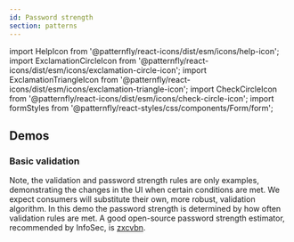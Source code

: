 ```yaml
---
id: Password strength
section: patterns
---
```


import HelpIcon from '@patternfly/react-icons/dist/esm/icons/help-icon';
import ExclamationCircleIcon from '@patternfly/react-icons/dist/esm/icons/exclamation-circle-icon';
import ExclamationTriangleIcon from '@patternfly/react-icons/dist/esm/icons/exclamation-triangle-icon';
import CheckCircleIcon from '@patternfly/react-icons/dist/esm/icons/check-circle-icon';
import formStyles from '@patternfly/react-styles/css/components/Form/form';

## Demos

### Basic validation

Note, the validation and password strength rules are only examples, demonstrating the changes in the UI when certain conditions are met. We expect consumers will substitute their own, more robust, validation algorithm. In this demo the password strength is determined by how often validation rules are met. A good open-source password strength estimator, recommended by InfoSec, is [zxcvbn](https://github.com/dropbox/zxcvbn).

```ts file="./examples/PasswordStrength/PasswordStrengthDemo.tsx"

```
